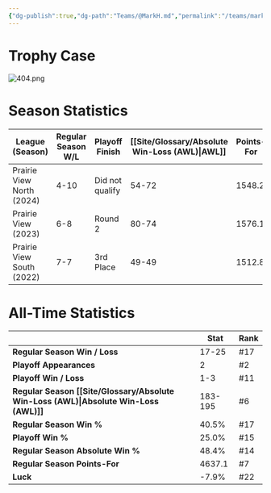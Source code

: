 ```yaml
---
{"dg-publish":true,"dg-path":"Teams/@MarkH.md","permalink":"/teams/mark-h/"}
---
```


# Trophy Case
![404.png](/img/user/z_Assets/img/404.png)
# Season Statistics
| **League (Season)** | **Regular Season W/L** | **Playoff Finish** | **[[Site/Glossary/Absolute Win-Loss (AWL)\|AWL]]** | **Points-For** |
| ------------------- | ---------------------- | ------------------ | ------------------------------------ | -------------- |
| Prairie View North (2024) | 4-10 | Did not qualify | 54-72 | 1548.2 |
| Prairie View (2023) | 6-8 | Round 2 | 80-74 | 1576.1 |
| Prairie View South (2022) | 7-7 | 3rd Place | 49-49 | 1512.8 |
# All-Time Statistics
|                                                | **Stat** | **Rank** |
| ---------------------------------------------- | -------- | -------- |
| **Regular Season Win / Loss**                  | 17-25 | #17 |
| **Playoff Appearances**                        | 2 | #2 |
| **Playoff Win / Loss**                         | 1-3 | #11 |
| **Regular Season [[Site/Glossary/Absolute Win-Loss (AWL)\|Absolute Win-Loss (AWL)]]** | 183-195 | #6 |
| **Regular Season Win %**                       | 40.5% | #17 |
| **Playoff Win %**                              | 25.0% | #15 |
| **Regular Season Absolute Win %**              | 48.4% | #14 |
| **Regular Season Points-For**                  | 4637.1 | #7 |
| **Luck**                                       | -7.9% | #22 |